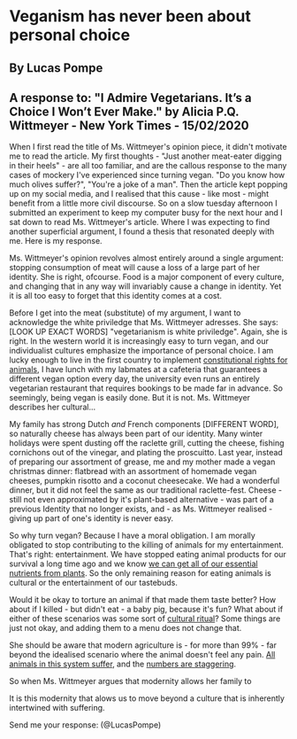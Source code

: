 # Veganism has never been about personal choice
## By Lucas Pompe
## A response to: "I Admire Vegetarians. It’s a Choice I Won’t Ever Make." by Alicia P.Q. Wittmeyer - New York Times - 15/02/2020

When I first read the title of Ms. Wittmeyer's opinion piece, it didn't motivate me to read the article. My first thoughts - "Just another meat-eater digging in their heels" - are all too familiar, and are the callous response to the many cases of mockery I've experienced since turning vegan. "Do you know how much olives suffer?", "You're a joke of a man". Then the article kept popping up on my social media, and I realised that this cause - like most - might benefit from a little more civil discourse. So on a slow tuesday afternoon I submitted an experiment to keep my computer busy for the next hour and I sat down to read Ms. Wittmeyer's article. Where I was expecting to find another superficial argument, I found a thesis that resonated deeply with me. Here is my response.

Ms. Wittmeyer's opinion revolves almost entirely around a single argument: stopping consumption of meat will cause a loss of a large part of her identity. She is right, ofcourse. Food is a major component of every culture, and changing that in any way will invariably cause a change in identity. Yet it is all too easy to forget that this identity comes at a cost.

Before I get into the meat (substitute) of my argument, I want to acknowledge the white priviledge that Ms. Wittmeyer adresses. She says: [LOOK UP EXACT WORDS] "vegetarianism is white priviledge". Again, she is right. In the western world it is increasingly easy to turn vegan, and our individualist cultures emphasize the importance of personal choice. I am lucky enough to live in the first country to implement [constitutional rights for animals](https://www.afgoetschel.com/de/downloads/legal-situation-of-animals-in-switzerland.pdf), I have lunch with my labmates at a cafeteria that guarantees a different vegan option every day, the university even runs an entirely vegetarian restaurant that requires bookings to be made far in advance. So seemingly, being vegan is easily done. But it is not. Ms. Wittmeyer describes her cultural...

My family has strong Dutch <em>and</em> French components [DIFFERENT WORD], so naturally cheese has always been part of our identity. Many winter holidays were spent dusting off the raclette grill, cutting the cheese, fishing cornichons out of the vinegar, and plating the proscuitto. Last year, instead of preparing our assortment of grease, me and my mother made a vegan christmas dinner: flatbread with an assortment of homemade vegan cheeses, pumpkin risotto and a coconut cheesecake. We had a wonderful dinner, but it did not feel the same as our traditional raclette-fest. Cheese - still not even approximated by it's plant-based alternative - was part of a previous Identity that no longer exists, and - as Ms. Wittmeyer realised - giving up part of one's identity is never easy.

So why turn vegan? Because I have a moral obligation. I am morally obligated to stop contributing to the killing of animals for my entertainment. That's right: entertainment. We have stopped eating animal products for our survival a long time ago and we know [we can get all of our essential nutrients from plants](https://www.ncbi.nlm.nih.gov/pubmed/19562864). So the only remaining reason for eating animals is cultural or the entertainment of our tastebuds.



Would it be okay to torture an animal if that made them taste better? How about if I killed - but didn't eat - a baby pig, because it's fun? What about if either of these scenarios was some sort of [cultural ritual](https://www.theguardian.com/world/2017/dec/11/not-ashamed-dolphin-hunters-of-taiji-break-silence-over-film-the-cove)?
Some things are just not okay, and adding them to a menu does not change that.


She should be aware that modern agriculture is - for more than 99% - far beyond the idealised scenario where the animal doesn't feel any pain. [All animals in this system suffer](https://www.theguardian.com/books/2015/sep/25/industrial-farming-one-worst-crimes-history-ethical-question), and the [numbers are staggering](https://thevegancalculator.com/animal-slaughter/).

So when Ms. Wittmeyer argues that modernity allows her family to


It is this modernity that alows us to move beyond a culture that is inherently intertwined with suffering.

Send me your response: (@LucasPompe)
